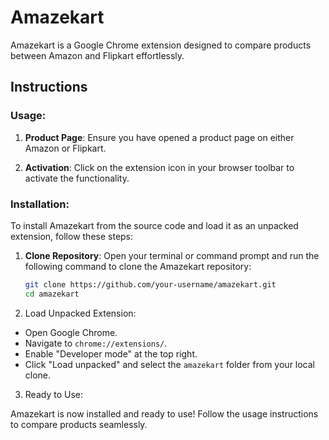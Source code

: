 # Amazekart

Amazekart is a Google Chrome extension designed to compare products between Amazon and Flipkart effortlessly.

## Instructions

### Usage:

1. **Product Page**: Ensure you have opened a product page on either Amazon or Flipkart.

2. **Activation**: Click on the extension icon in your browser toolbar to activate the functionality.

### Installation:

To install Amazekart from the source code and load it as an unpacked extension, follow these steps:

1. **Clone Repository**: Open your terminal or command prompt and run the following command to clone the Amazekart repository:

   ```bash
   git clone https://github.com/your-username/amazekart.git
   cd amazekart
   ```
2. Load Unpacked Extension:

* Open Google Chrome.
* Navigate to `chrome://extensions/`.
* Enable "Developer mode" at the top right.
* Click "Load unpacked" and select the `amazekart` folder from your local clone.

3. Ready to Use:

Amazekart is now installed and ready to use! Follow the usage instructions to compare products seamlessly.

